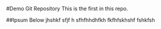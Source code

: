 #Demo Git Repository
This is the first in this repo.

##Ipsum Below
jhshkf sfjf h sfhfhhdhfkh fkfhfskhshf   fshkfsh